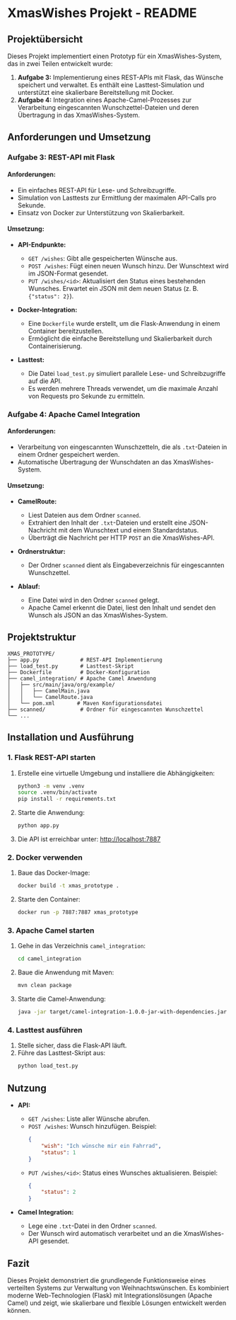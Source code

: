 # XmasWishes Projekt - README

## Projektübersicht
Dieses Projekt implementiert einen Prototyp für ein XmasWishes-System, das in zwei Teilen entwickelt wurde:

1. **Aufgabe 3:** Implementierung eines REST-APIs mit Flask, das Wünsche speichert und verwaltet. Es enthält eine Lasttest-Simulation und unterstützt eine skalierbare Bereitstellung mit Docker.
2. **Aufgabe 4:** Integration eines Apache-Camel-Prozesses zur Verarbeitung eingescannten Wunschzettel-Dateien und deren Übertragung in das XmasWishes-System.

## Anforderungen und Umsetzung

### Aufgabe 3: REST-API mit Flask
#### Anforderungen:
- Ein einfaches REST-API für Lese- und Schreibzugriffe.
- Simulation von Lasttests zur Ermittlung der maximalen API-Calls pro Sekunde.
- Einsatz von Docker zur Unterstützung von Skalierbarkeit.

#### Umsetzung:
- **API-Endpunkte:**
  - `GET /wishes`: Gibt alle gespeicherten Wünsche aus.
  - `POST /wishes`: Fügt einen neuen Wunsch hinzu. Der Wunschtext wird im JSON-Format gesendet.
  - `PUT /wishes/<id>`: Aktualisiert den Status eines bestehenden Wunsches. Erwartet ein JSON mit dem neuen Status (z. B. `{"status": 2}`).

- **Docker-Integration:**
  - Eine `Dockerfile` wurde erstellt, um die Flask-Anwendung in einem Container bereitzustellen.
  - Ermöglicht die einfache Bereitstellung und Skalierbarkeit durch Containerisierung.

- **Lasttest:**
  - Die Datei `load_test.py` simuliert parallele Lese- und Schreibzugriffe auf die API.
  - Es werden mehrere Threads verwendet, um die maximale Anzahl von Requests pro Sekunde zu ermitteln.

### Aufgabe 4: Apache Camel Integration
#### Anforderungen:
- Verarbeitung von eingescannten Wunschzetteln, die als `.txt`-Dateien in einem Ordner gespeichert werden.
- Automatische Übertragung der Wunschdaten an das XmasWishes-System.

#### Umsetzung:
- **CamelRoute:**
  - Liest Dateien aus dem Ordner `scanned`.
  - Extrahiert den Inhalt der `.txt`-Dateien und erstellt eine JSON-Nachricht mit dem Wunschtext und einem Standardstatus.
  - Überträgt die Nachricht per HTTP `POST` an die XmasWishes-API.

- **Ordnerstruktur:**
  - Der Ordner `scanned` dient als Eingabeverzeichnis für eingescannten Wunschzettel.

- **Ablauf:**
  - Eine Datei wird in den Ordner `scanned` gelegt.
  - Apache Camel erkennt die Datei, liest den Inhalt und sendet den Wunsch als JSON an das XmasWishes-System.

## Projektstruktur
```
XMAS_PROTOTYPE/
├── app.py             # REST-API Implementierung
├── load_test.py       # Lasttest-Skript
├── Dockerfile         # Docker-Konfiguration
├── camel_integration/ # Apache Camel Anwendung
│   ├── src/main/java/org/example/
│   │   ├── CamelMain.java
│   │   └── CamelRoute.java
│   └── pom.xml       # Maven Konfigurationsdatei
├── scanned/           # Ordner für eingescannten Wunschzettel
└── ...
```

## Installation und Ausführung

### 1. Flask REST-API starten
1. Erstelle eine virtuelle Umgebung und installiere die Abhängigkeiten:
   ```bash
   python3 -m venv .venv
   source .venv/bin/activate
   pip install -r requirements.txt
   ```
2. Starte die Anwendung:
   ```bash
   python app.py
   ```
3. Die API ist erreichbar unter: [http://localhost:7887](http://localhost:7887)

### 2. Docker verwenden
1. Baue das Docker-Image:
   ```bash
   docker build -t xmas_prototype .
   ```
2. Starte den Container:
   ```bash
   docker run -p 7887:7887 xmas_prototype
   ```

### 3. Apache Camel starten
1. Gehe in das Verzeichnis `camel_integration`:
   ```bash
   cd camel_integration
   ```
2. Baue die Anwendung mit Maven:
   ```bash
   mvn clean package
   ```
3. Starte die Camel-Anwendung:
   ```bash
   java -jar target/camel-integration-1.0.0-jar-with-dependencies.jar
   ```

### 4. Lasttest ausführen
1. Stelle sicher, dass die Flask-API läuft.
2. Führe das Lasttest-Skript aus:
   ```bash
   python load_test.py
   ```

## Nutzung
- **API:**
  - `GET /wishes`: Liste aller Wünsche abrufen.
  - `POST /wishes`: Wunsch hinzufügen. Beispiel:
    ```json
    {
        "wish": "Ich wünsche mir ein Fahrrad",
        "status": 1
    }
    ```
  - `PUT /wishes/<id>`: Status eines Wunsches aktualisieren. Beispiel:
    ```json
    {
        "status": 2
    }
    ```

- **Camel Integration:**
  - Lege eine `.txt`-Datei in den Ordner `scanned`.
  - Der Wunsch wird automatisch verarbeitet und an die XmasWishes-API gesendet.

## Fazit
Dieses Projekt demonstriert die grundlegende Funktionsweise eines verteilten Systems zur Verwaltung von Weihnachtswünschen. Es kombiniert moderne Web-Technologien (Flask) mit Integrationslösungen (Apache Camel) und zeigt, wie skalierbare und flexible Lösungen entwickelt werden können.
